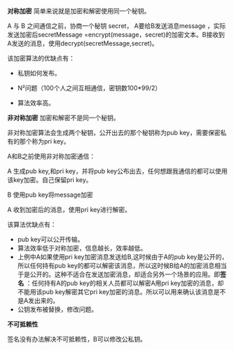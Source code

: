 **对称加密** 简单来说就是加密和解密使用同一个秘钥。

A 与 B 之间通信之前，协商一个秘钥 secret，  A要给B发送消息message ，实际发送加密后secretMessage =encrypt(message，secret)的加密文本。B接收到A发送的消息，使用decrypt(secretMessage,secret)。

该加密算法的优缺点有：

* 私钥如何发布。

* N²问题（100个人之间互相通信，密钥数100*99/2）

* 算法效率高。

  

**非对称加密** 加密和解密不是同一个秘钥。

非对称加密算法会生成两个秘钥，公开出去的那个秘钥称为pub key，需要保密私有的那个称为pri key。

A和B之前使用非对称加密通信：

A 生成pub key,和pri key，并将pub key公布出去，任何想跟我通信的都可以使用该key加密。自己保留pri key。

B 使用pub key将message加密

A 收到加密后的消息，使用pri key进行解密。

该算法优缺点有：

* pub key可以公开传输。
* 算法效率低于对称加密，信息越长，效率越低。
* 上例中A如果使用pri key加密消息发送给B,这时候由于A的pub key是公开的，所以任何持有pub key的都可以解密该消息，所以这时候B给A的加密消息相当于是公开的。这种不适合在发送加密消息，却适合另外一个场景的应用。即**签名** ：任何持有A的pub key的相关人员都可以解密A用pri key加密的消息，却不能用该pub key解密其它pri key加密的消息。所以可以用来确认该消息是不是A发出来的。
* 公钥发布被替换，修改问题。

**不可抵赖性**

签名没有办法解决不可抵赖性，B可以修改公私钥。



